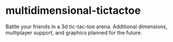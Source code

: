 multidimensional-tictactoe
==========================

Battle your friends in a 3d tic-tac-toe arena. Additional dimensions, multiplayer support, and graphics planned for the future.

